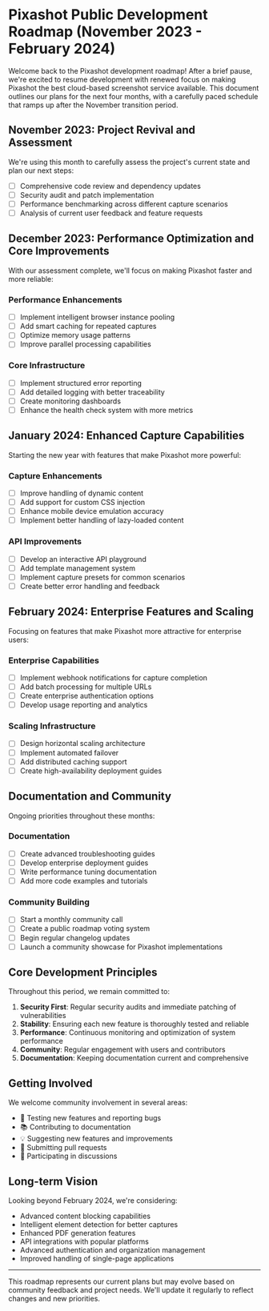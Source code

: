 # Pixashot Public Development Roadmap (November 2023 - February 2024)

Welcome back to the Pixashot development roadmap! After a brief pause, we're excited to resume development with renewed focus on making Pixashot the best cloud-based screenshot service available. This document outlines our plans for the next four months, with a carefully paced schedule that ramps up after the November transition period.

## November 2023: Project Revival and Assessment

We're using this month to carefully assess the project's current state and plan our next steps:

- [ ] Comprehensive code review and dependency updates
- [ ] Security audit and patch implementation
- [ ] Performance benchmarking across different capture scenarios
- [ ] Analysis of current user feedback and feature requests

## December 2023: Performance Optimization and Core Improvements

With our assessment complete, we'll focus on making Pixashot faster and more reliable:

### Performance Enhancements
- [ ] Implement intelligent browser instance pooling
- [ ] Add smart caching for repeated captures
- [ ] Optimize memory usage patterns
- [ ] Improve parallel processing capabilities

### Core Infrastructure
- [ ] Implement structured error reporting
- [ ] Add detailed logging with better traceability
- [ ] Create monitoring dashboards
- [ ] Enhance the health check system with more metrics

## January 2024: Enhanced Capture Capabilities

Starting the new year with features that make Pixashot more powerful:

### Capture Enhancements
- [ ] Improve handling of dynamic content
- [ ] Add support for custom CSS injection
- [ ] Enhance mobile device emulation accuracy
- [ ] Implement better handling of lazy-loaded content

### API Improvements
- [ ] Develop an interactive API playground
- [ ] Add template management system
- [ ] Implement capture presets for common scenarios
- [ ] Create better error handling and feedback

## February 2024: Enterprise Features and Scaling

Focusing on features that make Pixashot more attractive for enterprise users:

### Enterprise Capabilities
- [ ] Implement webhook notifications for capture completion
- [ ] Add batch processing for multiple URLs
- [ ] Create enterprise authentication options
- [ ] Develop usage reporting and analytics

### Scaling Infrastructure
- [ ] Design horizontal scaling architecture
- [ ] Implement automated failover
- [ ] Add distributed caching support
- [ ] Create high-availability deployment guides

## Documentation and Community

Ongoing priorities throughout these months:

### Documentation
- [ ] Create advanced troubleshooting guides
- [ ] Develop enterprise deployment guides
- [ ] Write performance tuning documentation
- [ ] Add more code examples and tutorials

### Community Building
- [ ] Start a monthly community call
- [ ] Create a public roadmap voting system
- [ ] Begin regular changelog updates
- [ ] Launch a community showcase for Pixashot implementations

## Core Development Principles

Throughout this period, we remain committed to:

1. **Security First**: Regular security audits and immediate patching of vulnerabilities
2. **Stability**: Ensuring each new feature is thoroughly tested and reliable
3. **Performance**: Continuous monitoring and optimization of system performance
4. **Community**: Regular engagement with users and contributors
5. **Documentation**: Keeping documentation current and comprehensive

## Getting Involved

We welcome community involvement in several areas:

- 🐛 Testing new features and reporting bugs
- 📚 Contributing to documentation
- 💡 Suggesting new features and improvements
- 🔧 Submitting pull requests
- 👥 Participating in discussions

## Long-term Vision

Looking beyond February 2024, we're considering:

- Advanced content blocking capabilities
- Intelligent element detection for better captures
- Enhanced PDF generation features
- API integrations with popular platforms
- Advanced authentication and organization management
- Improved handling of single-page applications

---

This roadmap represents our current plans but may evolve based on community feedback and project needs. We'll update it regularly to reflect changes and new priorities.